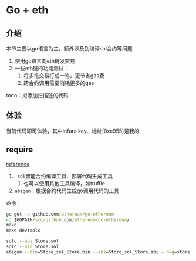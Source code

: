 # Go + eth

## 介绍

本节主要以go语言为主，额外涉及到编译sol合约等问题

1. 使用go语言向eth链发交易
2. 一些eth链的功能测试：
    1. 将多笔交易打成一笔，更节省gas费
    2. 跨合约调用需要消耗更多的gas

todo：拟添加扫描链的代码

## 体验

当前代码即可体验，其中infura key、地址(0xe955)是我的

## require

[reference](https://goethereumbook.org/smart-contract-compile)

1. ```.sol```智能合约编译工具、部署代码生成工具
    1. 也可以使用其他工具编译，如truffle
2. ```abigen```：根据合约代码生成go调用代码的工具

命令：

```cmd 
go get -u github.com/ethereum/go-ethereum
cd $GOPATH/src/github.com/ethereum/go-ethereum/
make
make devtools

solc --abi Store.sol
solc --bin Store.sol
abigen --bin=Store_sol_Store.bin --abi=Store_sol_Store.abi --pkg=store --out=Store.go
```

